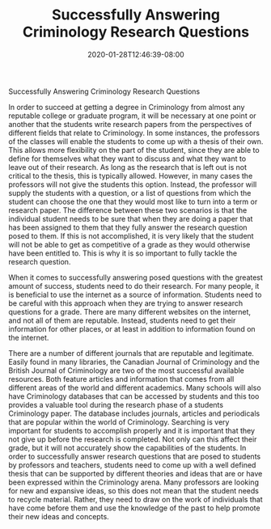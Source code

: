 ﻿---
title: "Successfully Answering Criminology Research Questions"
date: 2020-01-28T12:46:39-08:00
description: "criminology Tips for Web Success"
featured_image: "/images/criminology.jpg"
tags: ["criminology"]
---

Successfully Answering Criminology Research Questions

In order to succeed at getting a degree in Criminology from almost any reputable college or graduate program, it will be necessary at one point or another that the students write research papers from the perspectives of different fields that relate to Criminology.  In some instances, the professors of the classes will enable the students to come up with a thesis of their own.  This allows more flexibility on the part of the student, since they are able to define for themselves what they want to discuss and what they want to leave out of their research.  As long as the research that is left out is not critical to the thesis, this is typically allowed.  However, in many cases the professors will not give the students this option.  Instead, the professor will supply the students with a question, or a list of questions from which the student can choose the one that they would most like to turn into a term or research paper.  The difference between these two scenarios is that the individual student needs to be sure that when they are doing a paper that has been assigned to them that they fully answer the research question posed to them.  If this is not accomplished, it is very likely that the student will not be able to get as competitive of a grade as they would otherwise have been entitled to.  This is why it is so important to fully tackle the research question.

When it comes to successfully answering posed questions with the greatest amount of success, students need to do their research.  For many people, it is beneficial to use the internet as a source of information.  Students need to be careful with this approach when they are trying to answer research questions for a grade.  There are many different websites on the internet, and not all of them are reputable.  Instead, students need to get their information for other places, or at least in addition to information found on the internet.

There are a number of different journals that are reputable and legitimate.  Easily found in many libraries, the Canadian Journal of Criminology and the British Journal of Criminology are two of the most successful available resources.  Both feature articles and information that comes from all different areas of the world and different academics.  Many schools will also have Criminology databases that can be accessed by students and this too provides a valuable tool during the research phase of a students Criminology paper.  The database includes journals, articles and periodicals that are popular within the world of Criminology.  Searching is very important for students to accomplish properly and it is important that they not give up before the research is completed.  Not only can this affect their grade, but it will not accurately show the capabilities of the students.  In order to successfully answer research questions that are posed to students by professors and teachers, students need to come up with a well defined thesis that can be supported by different theories and ideas that are or have been expressed within the Criminology arena.  Many professors are looking for new and expansive ideas, so this does not mean that the student needs to recycle material.  Rather, they need to draw on the work of individuals that have come before them and use the knowledge of the past to help promote their new ideas and concepts.


